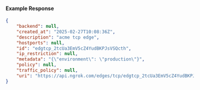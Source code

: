 <!-- Code generated for API Clients. DO NOT EDIT. -->

#### Example Response

```json
{
	"backend": null,
	"created_at": "2025-02-27T10:08:36Z",
	"description": "acme tcp edge",
	"hostports": null,
	"id": "edgtcp_2tcUa3EmV5cZ4YudBKPJsVSQcth",
	"ip_restriction": null,
	"metadata": "{\"environment\": \"production\"}",
	"policy": null,
	"traffic_policy": null,
	"uri": "https://api.ngrok.com/edges/tcp/edgtcp_2tcUa3EmV5cZ4YudBKPJsVSQcth"
}
```
